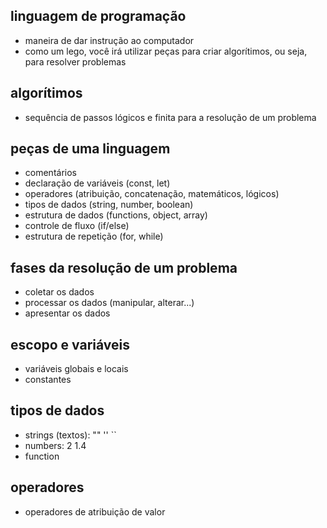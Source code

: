 ## linguagem de programação
- maneira de dar instrução ao computador 
- como um lego, você irá utilizar peças para criar algorítimos, ou seja, para resolver problemas

## algorítimos
- sequência de passos lógicos e finita para a resolução de um problema 

## peças de uma linguagem
- comentários 
- declaração de variáveis (const, let)
- operadores (atribuição, concatenação, matemáticos, lógicos)
- tipos de dados (string, number, boolean)
- estrutura de dados (functions, object, array)
- controle de fluxo (if/else)
- estrutura de repetição (for, while)

## fases da resolução de um problema 
- coletar os dados 
- processar os dados (manipular, alterar...)
- apresentar os dados

## escopo e variáveis
- variáveis globais e locais
- constantes 

## tipos de dados
- strings (textos): "" '' ``
- numbers: 2 1.4
- function

## operadores
- operadores de atribuição de valor
